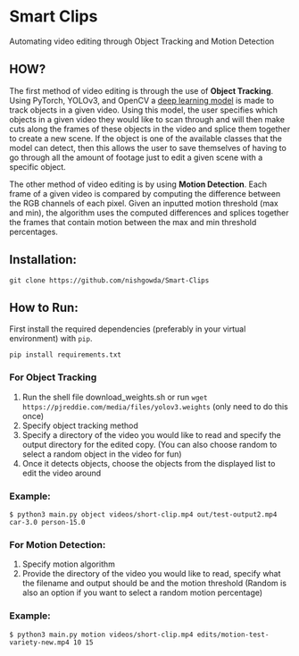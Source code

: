 # Smart Clips
Automating video editing through Object Tracking and Motion Detection
## HOW?
The first method of video editing is through the use of **Object Tracking**. Using PyTorch, YOLOv3, and OpenCV a [deep learning model](https://github.com/abewley/sort) is made to track objects in a given video. Using this model, the user specifies which objects in a given video they would like to scan through and will then make cuts along the frames of these objects in the video and splice them together to create a new scene. If the object is one of the available classes that the model can detect, then this allows the user to save themselves of having to go through all the amount of footage just to edit a given scene with a specific object.

The other method of video editing is by using **Motion Detection**. Each frame of a given video is compared by computing the difference between the RGB channels of each pixel. Given an inputted motion threshold (max and min), the algorithm uses the computed differences and splices together the frames that contain motion between the max and min threshold percentages.
## Installation:
```
git clone https://github.com/nishgowda/Smart-Clips
```

## How to Run:
First install the required dependencies (preferably in your virtual environment) with ``pip``.
```
pip install requirements.txt
```
### For Object Tracking
  1. Run the shell file download_weights.sh or run ```wget https://pjreddie.com/media/files/yolov3.weights``` (only need to do this once)
  2. Specify object tracking method
  3. Specify a directory of the video you would like to read and specify the output directory for the edited copy. (You can also choose random to select a random object in the video for fun)
  4. Once it detects objects, choose the objects from the displayed list to edit the video around
  ### Example:

  ```
  $ python3 main.py object videos/short-clip.mp4 out/test-output2.mp4 car-3.0 person-15.0
  ```
### For Motion Detection:
  1. Specify motion algorithm
  2. Provide the directory of the video you would like to read, specify what the filename and output should be and the motion threshold (Random is also an option if you want to select a random motion percentage)
  ### Example:
  ```
  $ python3 main.py motion videos/short-clip.mp4 edits/motion-test-variety-new.mp4 10 15
  ```
